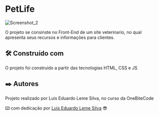 
# PetLife

![Screenshot_2](https://github.com/Luislemesilva/projeto_petlife/assets/137091295/e4014e1c-b416-4971-8885-6dc5328b580c)


O projeto se consinste no Front-End de um site veterinario, no qual apresenta seus recursos e informações para clientes. 

## 🛠️ Construído com

O projeto foi construido a partir das tecnologias HTML, CSS e JS


## ✒️ Autores

Projeto realizado por Luis Eduardo Leme Silva, no curso da OneBiteCode


⌨️ com dedicação por [Luis Eduardo Leme Silva](https://gist.github.com/Luislemesilva) 😎
